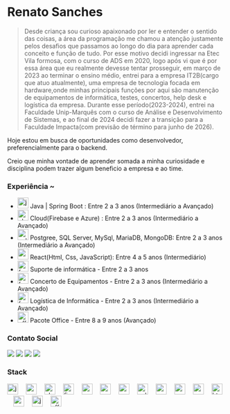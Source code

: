 
<div align="left"> 
  <span style="font-weight: bolder; font-color:blue">
  
  # Renato Sanches 
  </span>
</div>

  <blockquote> <p align="left"> Desde criança sou curioso apaixonado por ler e entender o sentido das coisas, a área da programação me chamou a atenção justamente pelos desafios que passamos ao longo do dia para aprender cada conceito e função de tudo. Por esse motivo decidi ingressar na Etec Vila formosa, com o curso de ADS em 2020, logo após vi que é por essa área que eu realmente devesse tentar prosseguir, em março de 2023 ao terminar o ensino médio, entrei para a empresa IT2B(cargo que atuo atualmente), uma empresa de tecnologia focada em hardware,onde minhas principais funções por aqui são manutenção de equipamentos de informática, testes, concertos, help desk e logística da empresa. Durante esse período(2023-2024), entrei na Faculdade Unip-Marquês com o curso de Análise e Desenvolvimento de Sistemas, e ao final de 2024 decidi fazer a transição para a Faculdade Impacta(com previsão de término para junho de 2026). </p> </blockquote>
  <p align="left"> Hoje estou em busca de oportunidades como desenvolvedor, preferencialmente para o backend. </p>
  <p align="left"> Creio que minha vontade de aprender somada a minha curiosidade e disciplina podem trazer algum beneficio a empresa e ao time. </p>
  
<h3 align="left">Experiência ~</h3>

- <img src="https://cdn.jsdelivr.net/gh/devicons/devicon/icons/java/java-original.svg" height="25" alt="java logo" /> Java | Spring Boot : Entre 2 a 3 anos (Intermediário a Avançado)
- <img src="https://img.icons8.com/officel/80/cloud.png" height="25"  alt="cloud" alt="cloud logo"/> Cloud(Firebase e Azure) : Entre 2 a 3 anos (Intermediário a Avançado)
- <img src="https://img.icons8.com/external-soft-fill-juicy-fish/60/external-sql-coding-and-development-soft-fill-soft-fill-juicy-fish.png" height="25"  alt="sql" alt="sql logo"/> Postgree, SQL Server, MySql, MariaDB, MongoDB: Entre 2 a 3 anos (Intermediário a Avançado)
- <img src="https://cdn.jsdelivr.net/gh/devicons/devicon@latest/icons/react/react-original.svg" height="25" alt="react logo" /> React(Html, Css, JavaScript): Entre 4 a 5 anos (Intermediário)
-  <img src="https://img.icons8.com/ios-filled/50/ffffff/maintenance.png" height="25" alt="ferramenta logo" /> Suporte de informática - Entre 2 a 3 anos 
- <img src="https://img.icons8.com/ios-filled/50/ffffff/maintenance.png"  height="25" alt="ferramenta logo" /> Concerto de Equipamentos - Entre 2 a 3 anos (Intermediário a Avançado)
- <img src="https://img.icons8.com/ios-filled/50/ffffff/maintenance.png" height="25" alt="ferramenta logo" /> Logística de Informática - Entre 2 a 3 anos (Intermediário a Avançado)
- <img src="https://img.icons8.com/fluency/48/microsoft-office-2019.png" height="25" alt="office logo" /> Pacote Office - Entre 8 a 9 anos (Avançado)


<h3 align="left"> Contato Social </h3>
<div>
  <a href = "mailto:renato.sanches2004@gmail.com"><img src="https://img.shields.io/badge/-Gmail-%23333?style=for-the-badge&logo=gmail&logoColor=white" target="_blank"></a>
<a href = "https://www.linkedin.com/in/renato-sanches-07198b219/">   <img src=https://img.shields.io/badge/-LinkedIn-%230077B5?style=for-the-badge&logo=linkedin&logoColor=white target="_blank"></a>
  <a href = "https://youtube.com/@rssanches"> <img src=https://img.shields.io/badge/YouTube-FF0000?style=for-the-badge&logo=youtube&logoColor=white target="_blank"></a>
  <a href = "https://youtube.com/@rssanches"> <img src=https://img.shields.io/youtube/channel/subscribers/UCp5dK9V9VJvjnMBKotS9H2g target="_blank"></a>
</div>

<h3 align="left"> Stack </h3>
<div align="left">
  <img src="https://cdn.jsdelivr.net/gh/devicons/devicon/icons/java/java-original.svg" height="25" alt="java logo"  />
  <img width="10" />
  <img src="https://cdn.jsdelivr.net/gh/devicons/devicon/icons/spring/spring-original.svg" height="25" alt="spring logo"  />
  <img width="10" />
  <img src="https://img.icons8.com/officel/80/cloud.png" height="25"  alt="cloud" alt="cloud logo"/>
  <img width="10" />
  <img src="https://cdn.jsdelivr.net/gh/devicons/devicon@latest/icons/firebase/firebase-original.svg" height="25" alt="firebase logo"  />
  <img width="10" />
  <img src="https://cdn.jsdelivr.net/gh/devicons/devicon@latest/icons/azure/azure-original.svg" height="25" alt="azure logo"  />
  <img width="10" />        
  <img src="https://cdn.jsdelivr.net/gh/devicons/devicon/icons/postgresql/postgresql-original.svg" height="25" alt="postgresql logo"  />
  <img width="10" />
  <img src="https://cdn.jsdelivr.net/gh/devicons/devicon/icons/mysql/mysql-original.svg" height="25" alt="mysql logo"  />
  <img width="10" />
  <img src="https://cdn.jsdelivr.net/gh/devicons/devicon@latest/icons/microsoftsqlserver/microsoftsqlserver-original-wordmark.svg" height="25" alt="sqlServer logo" />
  <img width="10" />
  <img src="https://cdn.jsdelivr.net/gh/devicons/devicon@latest/icons/mariadb/mariadb-original-wordmark.svg" height="25" alt="mariaDb logo" />
  <img width="10" />
  <img src="https://cdn.jsdelivr.net/gh/devicons/devicon@latest/icons/mongodb/mongodb-original-wordmark.svg" height="25" alt="mongoDb logo" />
  <img width="10" />
  <img src="https://cdn.jsdelivr.net/gh/devicons/devicon@latest/icons/react/react-original.svg" height="25" alt="react logo" />
  <img width="10" />        
  <img src="https://cdn.jsdelivr.net/gh/devicons/devicon/icons/html5/html5-original.svg" height="25" alt="html5 logo"  />
  <img width="10" />
  <img src="https://cdn.jsdelivr.net/gh/devicons/devicon/icons/css3/css3-original.svg" height="25" alt="css3 logo"  />
  <img width="10" />
  <img src="https://cdn.jsdelivr.net/gh/devicons/devicon/icons/javascript/javascript-plain.svg" height="25" alt="javascript logo"  />
  <img width="10" />
  <img src="https://img.icons8.com/fluency/48/microsoft-office-2019.png" height="25" alt="office logo" />
  <img width="10" />
</div>
